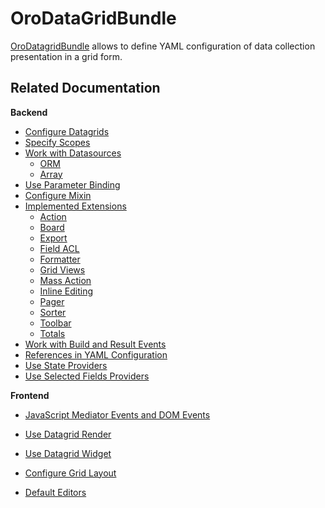 <a id="bundle-docs-platform-datagrid"></a>

# OroDataGridBundle

<a href="https://github.com/oroinc/platform/tree/master/src/Oro/Bundle/DataGridBundle" target="_blank">OroDatagridBundle</a> allows to define YAML configuration of data collection presentation in a grid form.

## Related Documentation

**Backend**

* [Configure Datagrids](../../../backend/entities/customize-datagrids/backend/index.md#customizing-data-grid-in-orocommerce-backend)
* [Specify Scopes](../../../backend/entities/customize-datagrids/backend/scopes.md#customizing-data-grid-in-orocommerce-backend-scopes)
* [Work with Datasources](../../../backend/entities/customize-datagrids/backend/datasources/index.md#customize-datagrids-datasource)
  * [ORM](../../../backend/entities/customize-datagrids/backend/datasources/orm.md#customize-datagrids-datasource-orm)
  * [Array](../../../backend/entities/customize-datagrids/backend/datasources/array.md#customize-datagrids-datasource-array)
* [Use Parameter Binding](../../../backend/entities/customize-datagrids/backend/parameter-binding.md#datagrids-customize-parameter-binding)
* [Configure Mixin](../../../backend/entities/data-grids/index.md#datagrids-customize-mixin)
* [Implemented Extensions](../../../backend/entities/customize-datagrids/backend/extensions/index.md#customize-datagrid-extensions)
  * [Action](../../../backend/entities/customize-datagrids/backend/extensions/action.md#customize-datagrids-extensions-action)
  * [Board](../../../backend/entities/customize-datagrids/backend/extensions/board.md#customize-datagrids-extensions-board)
  * [Export](../../../backend/entities/customize-datagrids/backend/extensions/export.md#customize-datagrids-extensions-export)
  * [Field ACL](../../../backend/entities/customize-datagrids/backend/extensions/field-acl.md#customize-datagrids-extensions-acl)
  * [Formatter](../../../backend/entities/customize-datagrids/backend/extensions/formatter.md#customize-datagrids-extensions-formatter)
  * [Grid Views](../../../backend/entities/customize-datagrids/backend/extensions/grid-views.md#customize-datagrids-extensions-grid-views)
  * [Mass Action](../../../backend/entities/customize-datagrids/backend/extensions/mass-action.md#customize-datagrid-extensions-mass-action)
  * [Inline Editing](../../../backend/entities/customize-datagrids/backend/extensions/inline-editing.md#customize-datagrid-extensions-inline-editing)
  * [Pager](../../../backend/entities/customize-datagrids/backend/extensions/pager.md#customize-datagrid-extensions-pager)
  * [Sorter](../../../backend/entities/customize-datagrids/backend/extensions/sorter.md#customize-datagrids-extensions-sorters)
  * [Toolbar](../../../backend/entities/customize-datagrids/backend/extensions/toolbar.md#customize-datagrid-extensions-toolbar)
  * [Totals](../../../backend/entities/customize-datagrids/backend/extensions/totals.md#customize-datagrid-extensions-totals)
* [Work with Build and Result Events](../../../backend/entities/customize-datagrids/backend/events.md#customize-datagrids-events)
* [References in YAML Configuration](../../../backend/entities/customize-datagrids/backend/references-in-configuration.md#datagrid-references-configuration)
* [Use State Providers](../../../backend/entities/customize-datagrids/backend/state-providers.md#datagrid-state-providers)
* [Use Selected Fields Providers](../../../backend/entities/customize-datagrids/backend/selected-fields.md#datagrid-selected-field-providers)

**Frontend**

* [JavaScript Mediator Events and DOM Events](../../../backend/entities/customize-datagrids/frontend/index.md#customizing-data-grid-in-orocommerce-frontend)
* [Use Datagrid Render](../../../backend/entities/customize-datagrids/frontend/index.md#customizing-data-grid-in-orocommerce-frontend-render)
* [Use Datagrid Widget](../../../backend/entities/customize-datagrids/frontend/index.md#customizing-data-grid-in-orocommerce-frontend-widget)
* [Configure Grid Layout](../../../backend/entities/customize-datagrids/frontend/index.md#customizing-data-grid-in-orocommerce-frontend-layouts)

* [Default Editors](default-editors.md)

<!-- Frontend -->

